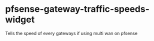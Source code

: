 # pfsense-gateway-traffic-speeds-widget
Tells the speed of every gateways if using multi wan on pfsense

